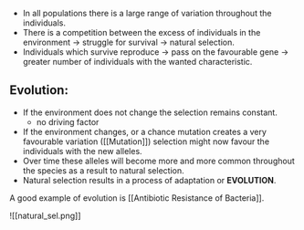 - In all populations there is a large range of variation throughout the individuals.
- There is a competition between the excess of individuals in the environment -> struggle for survival -> natural selection.
- Individuals which survive reproduce -> pass on the favourable gene -> greater number of individuals with the wanted characteristic.

## Evolution:
- If the environment does not change the selection remains constant.
	- no driving factor
- If the environment changes, or a chance mutation creates a very favourable variation ([[Mutation]]) selection might now favour the individuals with the new alleles.
- Over time these alleles will become more and more common throughout the species as a result to natural selection.
- Natural selection results in a process of adaptation or **EVOLUTION**.

A good example of evolution is [[Antibiotic Resistance of Bacteria]].

![[natural_sel.png]]



